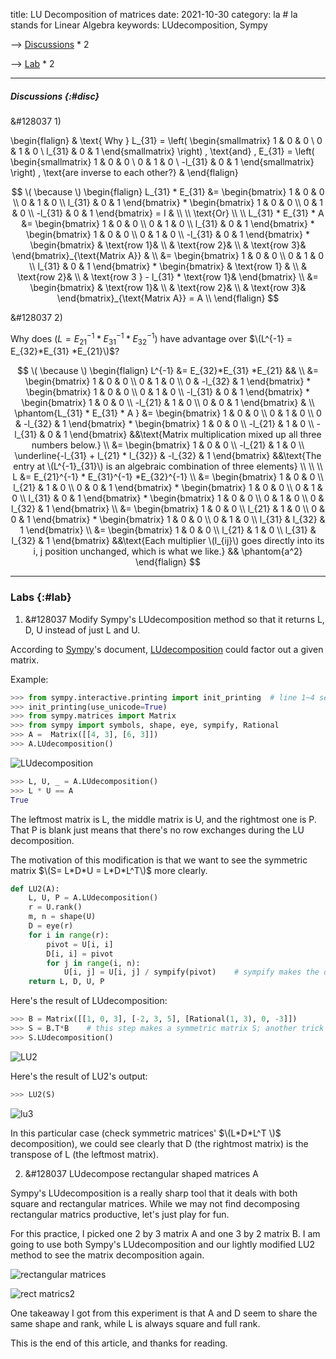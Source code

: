 title: LU Decomposition of matrices
date: 2021-10-30
category: la  # la stands for Linear Algebra
keywords: LUdecomposition, Sympy
    


--> [Discussions](#disc) * 2 

--> [Lab](#lab) * 2 

-------------

##### Discussions {:#disc}
&#128037   1)  

\begin{flalign}
& \text{ Why } L_{31}  = \left( \begin{smallmatrix}
1 & 0 & 0 \\
0 & 1 & 0 \\
l_{31} & 0 & 1
\end{smallmatrix} \right) \,
\text{and} \, 
E_{31} = \left( \begin{smallmatrix}
1 & 0 & 0 \\
0 & 1 & 0 \\
-l_{31} & 0 & 1
\end{smallmatrix} \right) \,
\text{are inverse to each other?}   &
\end{flalign}

<!--- first answer -->
$$
\( \because \)
\begin{flalign}  
L_{31} * E_{31} &= 
\begin{bmatrix}
1 & 0 & 0 \\
0 & 1 & 0 \\
l_{31} & 0 & 1
\end{bmatrix} 
*
\begin{bmatrix}
1 & 0 & 0 \\
0 & 1 & 0 \\
-l_{31} & 0 & 1
\end{bmatrix}
= I  & \\
\\
\text{Or} \\
\\
L_{31} * E_{31} * A &= 
\begin{bmatrix}
1 & 0 & 0 \\
0 & 1 & 0 \\
l_{31} & 0 & 1
\end{bmatrix}
*
\begin{bmatrix}
1 & 0 & 0 \\
0 & 1 & 0 \\
-l_{31} & 0 & 1
\end{bmatrix}
*
\begin{bmatrix}
& \text{row 1}& \\
& \text{row 2}& \\
& \text{row 3}& 
\end{bmatrix}_{\text{Matrix A}} & \\
&=
\begin{bmatrix}
1 & 0 & 0 \\
0 & 1 & 0 \\
l_{31} & 0 & 1
\end{bmatrix}
*
\begin{bmatrix}
& \text{row 1} & \\
& \text{row 2}& \\
& \text{row 3 } - l_{31} * \text{row 1}& 
\end{bmatrix}  \\
&=
\begin{bmatrix}
& \text{row 1}& \\
& \text{row 2}& \\
& \text{row 3}& 
\end{bmatrix}_{\text{Matrix A}} = A \\
\end{flalign}
$$


<!--- second question -->
&#128037  2) 

Why does \($L=E_{21}^{-1}*E_{31}^{-1}*E_{32}^{-1}$\)
have advantage over $\(L^{-1} = E_{32}*E_{31} *E_{21}\)$? 


$$
\( \because \)
\begin{flalign}
  L^{-1} &= E_{32}*E_{31} *E_{21} &&  \\
  &= \begin{bmatrix}
  1 & 0 & 0   \\  
  0 & 1 & 0  \\
  0 & -l_{32} & 1  
  \end{bmatrix} * 
\begin{bmatrix}
  1 & 0 & 0  \\
  0 & 1 & 0  \\
  -l_{31} & 0 & 1 
  \end{bmatrix}  *
  \begin{bmatrix} 1 & 0 & 0 \\
  -l_{21} & 1 & 0 \\
  0 & 0 & 1
  \end{bmatrix}  & \\ 
\phantom{L_{31} * E_{31} * A } &= 
  \begin{bmatrix}
  1 & 0 & 0   \\  
  0 & 1 & 0  \\ 
  0 & -l_{32} & 1  
  \end{bmatrix} * 
\begin{bmatrix}
  1 & 0 & 0  \\
  -l_{21} & 1 & 0  \\
  -l_{31} & 0 & 1 
  \end{bmatrix} &&\text{Matrix multiplication mixed up all three numbers below.} \\
&=
  \begin{bmatrix}
  1 & 0 & 0   \\  
  -l_{21} & 1 & 0  \\ 
  \underline{-l_{31} + l_{21} * l_{32}} & -l_{32} & 1  
  \end{bmatrix} &&\text{The entry at \(L^{-1}_{31}\) is an algebraic combination of three elements} \\
 \\ 
 \\
L &= E_{21}^{-1} * E_{31}^{-1} *E_{32}^{-1} \\
  &= \begin{bmatrix}
  1 & 0 & 0   \\  
  l_{21} & 1 & 0  \\ 
  0 & 0 & 1  
  \end{bmatrix}  * 
\begin{bmatrix}
  1 & 0 & 0  \\
  0 & 1 & 0  \\
  l_{31} & 0 & 1 
  \end{bmatrix}  *
  \begin{bmatrix}
  1 & 0 & 0 \\
  0 & 1 & 0 \\
  0 & l_{32} & 1
  \end{bmatrix}  \\ 
&= 
  \begin{bmatrix}
  1 & 0 & 0   \\  
  l_{21} & 1 & 0  \\ 
  0 & 0 & 1  
  \end{bmatrix} * 
\begin{bmatrix}
  1 & 0 & 0  \\
  0 & 1 & 0  \\
  l_{31} & l_{32} & 1 
  \end{bmatrix}   \\
&=
  \begin{bmatrix}
  1 & 0 & 0   \\  
  l_{21} & 1 & 0  \\ 
  l_{31} & l_{32} & 1  
  \end{bmatrix}   &&\text{Each multiplier \(l_{ij}\) goes directly into its i, j position unchanged, which is what we like.} && \phantom{a^2}
\end{flalign}
$$

--------------------
### Labs {:#lab}
1) &#128037  Modify Sympy's LUdecomposition method so that it returns L, D, U instead of just L and U.

According to [Sympy](https://docs.sympy.org/latest/index.html)'s document, [LUdecomposition](https://docs.sympy.org/latest/modules/matrices/matrices.html#matrix-functions-reference) could factor out a given matrix.

Example: 

``` python
>>> from sympy.interactive.printing import init_printing  # line 1~4 set up the environment for computing
>>> init_printing(use_unicode=True)
>>> from sympy.matrices import Matrix 
>>> from sympy import symbols, shape, eye, sympify, Rational
>>> A =  Matrix([[4, 3], [6, 3]])
>>> A.LUdecomposition()

```
![LUdecomposition](../static/lu1.png)

```python
>>> L, U, _ = A.LUdecomposition()
>>> L * U == A
True
```

The leftmost matrix is L, the middle matrix is U, and the rightmost one is P. That P is blank just means that there's no row exchanges during the LU decomposition.

The motivation of this modification is that we want to see the symmetric matrix $\(S= L*D*U = L*D*L^T\)$ more clearly.

``` python
def LU2(A):
    L, U, P = A.LUdecomposition()
    r = U.rank()
    m, n = shape(U)
    D = eye(r)
    for i in range(r):
        pivot = U[i, i]
        D[i, i] = pivot
        for j in range(i, n):
            U[i, j] = U[i, j] / sympify(pivot)    # sympify makes the quotient of the two integers an exact rational number
    return L, D, U, P
```
Here's the result of LUdecomposition:
``` python
>>> B = Matrix([[1, 0, 3], [-2, 3, 5], [Rational(1, 3), 0, -3]])
>>> S = B.T*B    # this step makes a symmetric matrix S; another trick is B*B.T
>>> S.LUdecomposition() 
```
![LU2](../static/lu2.png)

Here's the result of LU2's output:
``` python
>>> LU2(S)
```
![lu3](../static/lu3.png)

In this particular case (check symmetric matrices' $\(L*D*L^T \)$ decomposition), we could see clearly that D (the rightmost matrix) is the transpose of L (the leftmost matrix).


2) &#128037 LUdecompose rectangular shaped matrices A 

Sympy's LUdecomposition is a really sharp tool that it deals with both square and rectangular matrices. While we may not find decomposing rectangular matrics productive, let's just play for fun. 

For this practice, I picked one 2 by 3 matrix A and one 3 by 2 matrix B. I am going to use both Sympy's LUdecomposition and our lightly modified LU2 method to see the matrix decomposition again.

![rectangular matrices](../static/lu4.png)

![rect matrics2](../static/lu5.png)

One takeaway I got from this experiment is that A and D seem to share the same shape and rank, while L is always square and full rank.

This is the end of this article, and thanks for reading.


